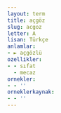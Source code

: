 ```yaml
---
layout: term
title: açgöz
slug: acgoz
letter: A
lisan: Türkçe
anlamlar:
- ► açgözlü
ozellikler:
- - sıfat
  - mecaz
ornekler:
- - ''
orneklerkaynak:
- - ''
---
```

